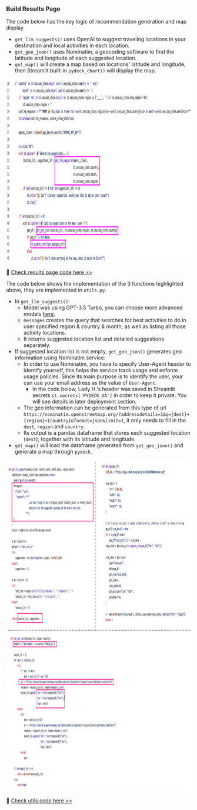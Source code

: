 ### Build Results Page

The code below has the key logic of recommendation generation and map display.
* `get_llm_suggests()` uses OpenAI to suggest traveling locations in your destination and local activities in each location.
* `get_geo_json()` uses Nominatim, a geocoding software to find the latitude and longitude of each suggested location.
* `get_map()` will create a map based on locations' latitude and longitude, then Streamlit built-in `pydeck_chart()` will display the map.

<img src="https://github.com/lady-h-world/My_Garden/blob/main/images/Secret_Guest_images/ls_results_code1.png" width="1000" height="500" />

🌻 [Check results page code here >>][1]

The code below shows the implementation of the 3 functions highlighted above, they are implemented in `utils.py`.
* In `get_llm_suggests()`:
  * Model was using GPT-3.5 Turbo, you can choose more advanced models [here][3].
  * `messages` creates the query that searches for best activities to do in user specified region & country & month, as well as listing all those activity locations.
  * It returns suggested location list and detailed suggestions separately.
* If suggested location list is not empty, `get_geo_json()` generates geo information using Nominatim service:
  * In order to use Nominatim, you have to specify User-Agent header to identify yourself, this helps the service track usage and enforce usage policies. Since its main purpose is to identify the user, your can use your email address as the value of `User-Agent`.
    * In the code below, Lady H.'s header was saved in Streamlit secrets `st.secrets['PYDECK_UA']` in order to keep it private. You will see details in later deployment section.
  * The geo information can be generated from this type of url `https://nominatim.openstreetmap.org/?addressdetails=1&q={dest}+{region}+{country}&format=json&limit=1`, it only needs to fill in the `dest`, `region` and `country`.
  * Its output is a pandas dataframe that stores each suggested location (`dest`), together with its latitude and longitude.
* `get_map()` will load the dataframe generated from `get_geo_json()` and generate a map through `pydeck`.

<img src="https://github.com/lady-h-world/My_Garden/blob/main/images/Secret_Guest_images/ls_results_code2.png" width="1100" height="900" />

🌻 [Check utils code here >>][2]


[1]:https://github.com/lady-h-world/My_Garden_LocalStream_App/blob/main/pages/results.py
[2]:https://github.com/lady-h-world/My_Garden_LocalStream_App/blob/main/utils.py
[3]:https://platform.openai.com/docs/models
